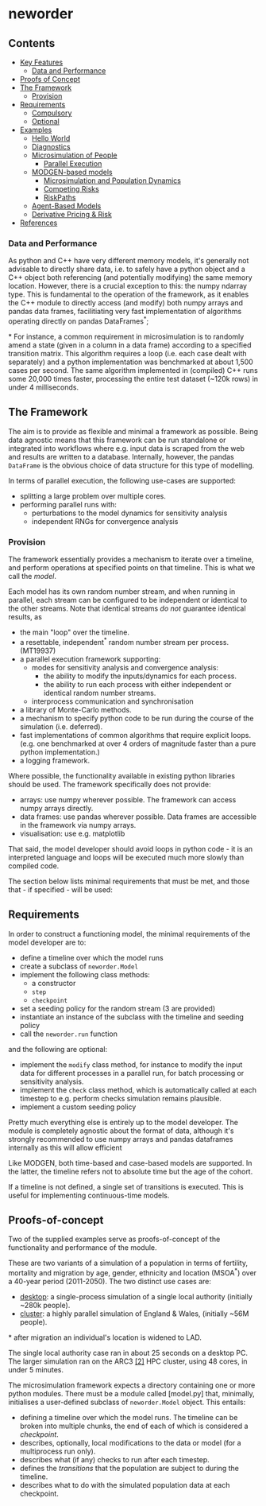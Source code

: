 # neworder

## Contents


- [Key Features](#key-features)
  - [Data and Performance](#data-and-performance)
- [Proofs of Concept](#proofs-of-concept)
- [The Framework](#the-framework)
  - [Provision](#provision)
- [Requirements](#requirements)
  - [Compulsory](#compulsory)
  - [Optional](#optional)
- [Examples](#examples)
  - [Hello World](#hello-world)
  - [Diagnostics](#diagnostics)
  - [Microsimulation of People](#microsimulation-of-people)
    - [Parallel Execution](#parallel-execution)
  - [MODGEN-based models](#modgen-based-models)
    - [Microsimulation and Population Dynamics](#microsimulation-and-population-dynamics)
    - [Competing Risks](#competing-risks)
    - [RiskPaths](#riskpaths)
  - [Agent-Based Models](#agent-based-models)
  - [Derivative Pricing & Risk](#derivative-pricing-&-risk)
- [References](#references)


### Data and Performance

As python and C++ have very different memory models, it's generally not advisable to directly share data, i.e. to safely have a python object and a C++ object both referencing (and potentially modifying) the same memory location. However, there is a crucial exception to this: the numpy ndarray type. This is fundamental to the operation of the framework, as it enables the C++ module to directly access (and modify) both numpy arrays and pandas data frames, facilitiating very fast implementation of algorithms operating directly on pandas DataFrames<sup>*</sup>;

&ast; For instance, a common requirement in microsimulation is to randomly amend a state (given in a column in a data frame) according to a specified transition matrix. This algorithm requires a loop (i.e. each case dealt with separately) and a python implementation was benchmarked at about 1,500 cases per second. The same algorithm implemented in (compiled) C++ runs some 20,000 times faster, processing the entire test dataset (~120k rows) in under 4 milliseconds.

## The Framework

The aim is to provide as flexible and minimal a framework as possible. Being data agnostic means that this framework can be run standalone or integrated into workflows where e.g. input data is scraped from the web and results are written to a database. Internally, however, the pandas `DataFrame` is the obvious choice of data structure for this type of modelling.

In terms of parallel execution, the following use-cases are supported:

- splitting a large problem over multiple cores.
- performing parallel runs with:
  - perturbations to the model dynamics for sensitivity analysis
  - independent RNGs for convergence analysis

### Provision

The framework essentially provides a mechanism to iterate over a timeline, and perform operations at specified points on that timeline. This is what we call the _model_.

Each model has its own random number stream, and when running in parallel, each stream can be configured to be independent or identical to the other streams. Note that identical streams _do not_ guarantee identical results, as

- the main "loop" over the timeline.
- a resettable, independent<sup>*</sup> random number stream per process. (MT19937)
- a parallel execution framework supporting:
  - modes for sensitivity analysis and convergence analysis:
    - the ability to modify the inputs/dynamics for each process.
    - the ability to run each process with either independent or identical random number streams.
  - interprocess communication and synchronisation
- a library of Monte-Carlo methods.
- a mechanism to specify python code to be run during the course of the simulation (i.e. deferred).
- fast implementations of common algorithms that require explicit loops. (e.g. one benchmarked at over 4 orders of magnitude faster than a pure python implementation.)
- a logging framework.

Where possible, the functionality available in existing python libraries should be used. The framework specifically does not provide:

- arrays: use numpy wherever possible. The framework can access numpy arrays directly.
- data frames: use pandas wherever possible. Data frames are accessible in the framework via numpy arrays.
- visualisation: use e.g. matplotlib

That said, the model developer should avoid loops in python code - it is an interpreted language and loops will be executed much more slowly than compiled code.

The section below lists minimal requirements that must be met, and those that - if specified - will be used:

## Requirements

In order to construct a functioning model, the minimal requirements of the model developer are to:

- define a timeline over which the model runs
- create a subclass of `neworder.Model`
- implement the following class methods:
  - a constructor
  - `step`
  - `checkpoint`
- set a seeding policy for the random stream (3 are provided)
- instantiate an instance of the subclass with the timeline and seeding policy
- call the `neworder.run` function

and the following are optional:

- implement the `modify` class method, for instance to modify the input data for different processes in a parallel run, for batch processing or sensitivity analysis.
- implement the `check` class method, which is automatically called at each timestep to e.g. perform checks simulation remains plausible.
- implement a custom seeding policy

Pretty much everything else is entirely up to the model developer. The module is completely agnostic about the format of data, although it's strongly recommended to use numpy arrays and pandas dataframes internally as this will allow efficient

Like MODGEN, both time-based and case-based models are supported. In the latter, the timeline refers not to absolute time but the age of the cohort.

If a timeline is not defined, a single set of transitions is executed. This is useful for implementing continuous-time models.

## Proofs-of-concept

Two of the supplied examples serve as proofs-of-concept of the functionality and performance of the module.

These are two variants of a simulation of a population in terms of fertility, mortality and migration by age, gender, ethnicity and location (MSOA<sup>*</sup>) over a 40-year period (2011-2050). The two distinct use cases are:

- [desktop](): a single-process simulation of a single local authority (initially ~280k people).
- [cluster](): a highly parallel simulation of England & Wales, (initially ~56M people).

&ast; after migration an individual's location is widened to LAD.

The single local authority case ran in about 25 seconds on a desktop PC. The larger simulation ran on the ARC3 [[2]](#references) HPC cluster, using 48 cores, in under 5 minutes.



The microsimulation framework expects a directory containing one or more python modules. There must be a module called [model.py] that, minimally, initialises a user-defined subclass of `neworder.Model` object. This entails:

- defining a timeline over which the model runs. The timeline can be broken into multiple chunks, the end of each of which is considered a _checkpoint_.
- describes, optionally, local modifications to the data or model (for a multiprocess run only).
- describes what (if any) checks to run after each timestep.
- defines the _transitions_ that the population are subject to during the timeline.
- describes what to do with the simulated population data at each checkpoint.


